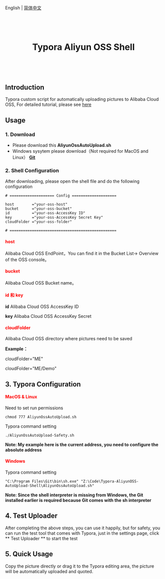 English | [简体中文](https://github.com/lingme/Typora-AliyunOSS-AutoUpload-Shell)

<h1 align="center" style="margin-top:100px;margin-bottom:100px">Typora Aliyun OSS Shell</h1>



## Introduction

Typora custom script for automatically uploading pictures to Alibaba Cloud OSS, For detailed tutorial, please see [here](https://lingmin.me/2020/05/08/TyporaAutoUploadShell/)



## Usage

### 1. Download

* Please download this **AliyunOssAutoUpload.sh**
* Windows sysytem please download（Not required for MacOS and Linux） [**Git**](https://git-scm.com/downloads)



### 2. Shell Configuration

After downloading, please open the shell file and do the following configuration

```shell
# ==================== Config ====================

host        ="your-oss-host"
bucket      ="your-oss-bucket"
id          ="your-oss-AccessKey ID"
key         ="your-oss-AccessKey Secret Key"
cloudFolder ="your-oss-folder"

# ================================================
```
<h4 style="color:red;">host</h4>

Alibaba Cloud OSS EndPoint，You can find it in the Bucket List-> Overview of the OSS console。

<h4 style="color:red;">bucket</h4>

Alibaba Cloud OSS Bucket name。

<h4 style="color:red;">id 和 key</h4>

**id** Alibaba Cloud OSS AccessKey ID

**key** Alibaba Cloud OSS AccessKey Secret

<h4 style="color:red;">cloudFolder</h4>

Alibaba Cloud OSS directory where pictures need to be saved


**Example：**

cloudFolder="ME"

cloudFolder="ME/Demo"



## 3. Typora Configuration

<h4 style="color:red;">MacOS & Linux</h4>


Need to set run permissions

```shell
chmod 777 AliyunOssAutoUpload.sh
```

Typora command setting

```shell
./AliyunOssAutoUpload-Safety.sh
```

**Note: My example here is the current address, you need to configure the absolute address**



<h4 style="color:red;">Windows</h4>

Typora command setting

```shell
"C:\Program Files\Git\bin\sh.exe" "Z:\Code\Typora-AliyunOSS-AutoUpload-Shell\AliyunOssAutoUpload.sh"
```

**Note: Since the shell interpreter is missing from Windows, the Git installed earlier is required because Git comes with the sh interpreter**



## 4. Test Uploader

After completing the above steps, you can use it happily, but for safety, you can run the test tool that comes with Typora, just in the settings page, click ** Test Uploader ** to start the test



## 5. Quick Usage

Copy the picture directly or drag it to the Typora editing area, the picture will be automatically uploaded and quoted.
